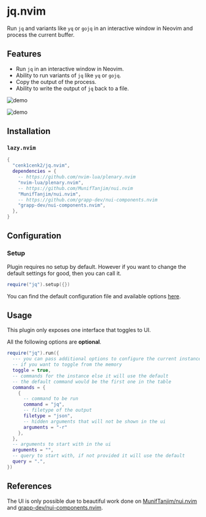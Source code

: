 # jq.nvim

Run `jq` and variants like `yq` or `gojq` in an interactive window in Neovim and process the current buffer.

## Features

- Run `jq` in an interactive window in Neovim.
- Ability to run variants of `jq` like `yq` or `gojq`.
- Copy the output of the process.
- Ability to write the output of `jq` back to a file.

![demo](./media/swappy-20240914_152053.png)

![demo](./media/swappy-20240914_152118.png)

## Installation

### `lazy.nvim`

```lua
{
  "cenk1cenk2/jq.nvim",
  dependencies = {
    -- https://github.com/nvim-lua/plenary.nvim
    "nvim-lua/plenary.nvim",
    -- https://github.com/MunifTanjim/nui.nvim
    "MunifTanjim/nui.nvim",
    -- https://github.com/grapp-dev/nui-components.nvim
    "grapp-dev/nui-components.nvim",
  },
}
```

## Configuration

### Setup

Plugin requires no setup by default. However if you want to change the default settings for good, then you can call it.

```lua
require("jq").setup({})
```

You can find the default configuration file and available options [here](https://github.com/cenk1cenk2/jq.nvim/blob/main/lua/jq/config.lua).

## Usage

This plugin only exposes one interface that toggles to UI.

All the following options are **optional**.

```lua
require("jq").run({
  --- you can pass additional options to configure the current instance
  -- if you want to toggle from the memory
  toggle = true,
  -- commands for the instance else it will use the default
  -- the default command would be the first one in the table
  commands = {
    {
      -- command to be run
      command = "jq",
      -- filetype of the output
      filetype = "json",
      -- hidden arguments that will not be shown in the ui
      arguments = "-r"
    },
  },
  -- arguments to start with in the ui
  arguments = "",
  -- query to start with, if not provided it will use the default
  query = ".",
})
```

## References

The UI is only possible due to beautiful work done on [MunifTanjim/nui.nvim](https://github.com/MunifTanjim/nui.nvim) and [grapp-dev/nui-components.nvim](https://github.com/grapp-dev/nui-components.nvim).
